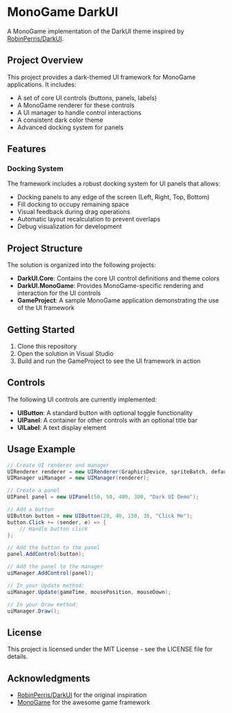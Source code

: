 # MonoGame DarkUI

A MonoGame implementation of the DarkUI theme inspired by [RobinPerris/DarkUI](https://github.com/RobinPerris/DarkUI).

## Project Overview

This project provides a dark-themed UI framework for MonoGame applications. It includes:

- A set of core UI controls (buttons, panels, labels)
- A MonoGame renderer for these controls
- A UI manager to handle control interactions
- A consistent dark color theme
- Advanced docking system for panels

## Features

### Docking System
The framework includes a robust docking system for UI panels that allows:
- Docking panels to any edge of the screen (Left, Right, Top, Bottom)
- Fill docking to occupy remaining space
- Visual feedback during drag operations
- Automatic layout recalculation to prevent overlaps
- Debug visualization for development

## Project Structure

The solution is organized into the following projects:

- **DarkUI.Core**: Contains the core UI control definitions and theme colors
- **DarkUI.MonoGame**: Provides MonoGame-specific rendering and interaction for the UI controls
- **GameProject**: A sample MonoGame application demonstrating the use of the UI framework

## Getting Started

1. Clone this repository
2. Open the solution in Visual Studio
3. Build and run the GameProject to see the UI framework in action

## Controls

The following UI controls are currently implemented:

- **UIButton**: A standard button with optional toggle functionality
- **UIPanel**: A container for other controls with an optional title bar
- **UILabel**: A text display element

## Usage Example

```csharp
// Create UI renderer and manager
UIRenderer renderer = new UIRenderer(GraphicsDevice, spriteBatch, defaultFont);
UIManager uiManager = new UIManager(renderer);

// Create a panel
UIPanel panel = new UIPanel(50, 50, 400, 300, "Dark UI Demo");

// Add a button
UIButton button = new UIButton(20, 40, 150, 30, "Click Me");
button.Click += (sender, e) => {
    // Handle button click
};

// Add the button to the panel
panel.AddControl(button);

// Add the panel to the manager
uiManager.AddControl(panel);

// In your Update method:
uiManager.Update(gameTime, mousePosition, mouseDown);

// In your Draw method:
uiManager.Draw();
```

## License

This project is licensed under the MIT License - see the LICENSE file for details.

## Acknowledgments

- [RobinPerris/DarkUI](https://github.com/RobinPerris/DarkUI) for the original inspiration
- [MonoGame](https://www.monogame.net/) for the awesome game framework
